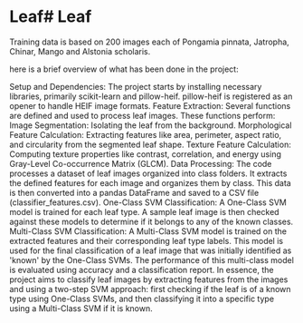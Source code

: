 # Leaf# Leaf

Training data is based on 200 images each of Pongamia pinnata, Jatropha, Chinar, Mango and Alstonia scholaris. 

here is a brief overview of what has been done in the project:

Setup and Dependencies: The project starts by installing necessary libraries, primarily scikit-learn and pillow-heif. pillow-heif is registered as an opener to handle HEIF image formats.
Feature Extraction: Several functions are defined and used to process leaf images. These functions perform:
Image Segmentation: Isolating the leaf from the background.
Morphological Feature Calculation: Extracting features like area, perimeter, aspect ratio, and circularity from the segmented leaf shape.
Texture Feature Calculation: Computing texture properties like contrast, correlation, and energy using Gray-Level Co-occurrence Matrix (GLCM).
Data Processing: The code processes a dataset of leaf images organized into class folders. It extracts the defined features for each image and organizes them by class. This data is then converted into a pandas DataFrame and saved to a CSV file (classifier_features.csv).
One-Class SVM Classification: A One-Class SVM model is trained for each leaf type. A sample leaf image is then checked against these models to determine if it belongs to any of the known classes.
Multi-Class SVM Classification: A Multi-Class SVM model is trained on the extracted features and their corresponding leaf type labels. This model is used for the final classification of a leaf image that was initially identified as 'known' by the One-Class SVMs. The performance of this multi-class model is evaluated using accuracy and a classification report.
In essence, the project aims to classify leaf images by extracting features from the images and using a two-step SVM approach: first checking if the leaf is of a known type using One-Class SVMs, and then classifying it into a specific type using a Multi-Class SVM if it is known.
